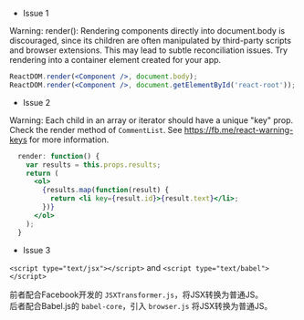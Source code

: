 - Issue 1

Warning: render(): Rendering components directly into document.body is discouraged, since its children are often manipulated by third-party scripts and browser extensions. This may lead to subtle reconciliation issues. Try rendering into a container element created for your app.  
``` jsx
ReactDOM.render(<Component />, document.body);
ReactDOM.render(<Component />, document.getElementById('react-root'));
```

- Issue 2

Warning: Each child in an array or iterator should have a unique "key" prop. Check the render method of `CommentList`. See https://fb.me/react-warning-keys for more information.

```jsx
  render: function() {
    var results = this.props.results;
    return (
      <ol>
        {results.map(function(result) {
          return <li key={result.id}>{result.text}</li>;
        })}
      </ol>
    );
  }
```

- Issue 3

`<script type="text/jsx"></script>` and `<script type="text/babel"></script>`

前者配合Facebook开发的 `JSXTransformer.js`，将JSX转换为普通JS。  
后者配合Babel.js的 `babel-core`，引入 `browser.js` 将JSX转换为普通JS。

